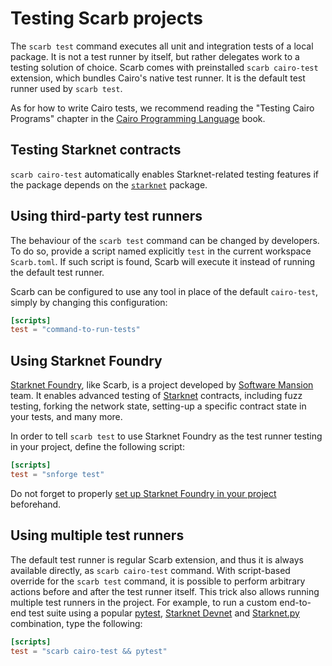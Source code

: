 # Testing Scarb projects

The `scarb test` command executes all unit and integration tests of a local package.
It is not a test runner by itself, but rather delegates work to a testing solution of choice.
Scarb comes with preinstalled `scarb cairo-test` extension, which bundles Cairo's native test runner.
It is the default test runner used by `scarb test`.

As for how to write Cairo tests, we recommend reading the "Testing Cairo Programs" chapter in the
[Cairo Programming Language](https://cairo-book.github.io/) book.

## Testing Starknet contracts

`scarb cairo-test` automatically enables Starknet-related testing features if the package depends on the
[`starknet`](./starknet/starknet-package) package.

## Using third-party test runners

The behaviour of the `scarb test` command can be changed by developers.
To do so, provide a script named explicitly `test` in the current workspace `Scarb.toml`.
If such script is found, Scarb will execute it instead of running the default test runner.

Scarb can be configured to use any tool in place of the default `cairo-test`, simply by changing
this configuration:

```toml filename="Scarb.toml"
[scripts]
test = "command-to-run-tests"
```

## Using Starknet Foundry

[Starknet Foundry](https://foundry-rs.github.io/starknet-foundry), like Scarb, is a project developed
by [Software Mansion](https://swmansion.com/) team.
It enables advanced testing of [Starknet](https://www.starknet.io/) contracts, including fuzz testing, forking the
network state, setting-up a
specific contract state in your tests, and many more.

In order to tell `scarb test` to use Starknet Foundry as the test runner testing in your project, define the following
script:

```toml filename="Scarb.toml"
[scripts]
test = "snforge test"
```

Do not forget to
properly [set up Starknet Foundry in your project](https://foundry-rs.github.io/starknet-foundry/getting-started/first-steps.html#using-snforge-with-existing-scarb-projects)
beforehand.

## Using multiple test runners

The default test runner is regular Scarb extension, and thus it is always available directly, as `scarb cairo-test`
command.
With script-based override for the `scarb test` command, it is possible to perform arbitrary actions before and after
the test runner itself.
This trick also allows running multiple test runners in the project.
For example, to run a custom end-to-end test suite using a popular [pytest](https://pytest.org/),
[Starknet Devnet](https://0xspaceshard.github.io/starknet-devnet/) and [Starknet.py](https://starknetpy.rtfd.io/)
combination, type the following:

```toml
[scripts]
test = "scarb cairo-test && pytest"
```

